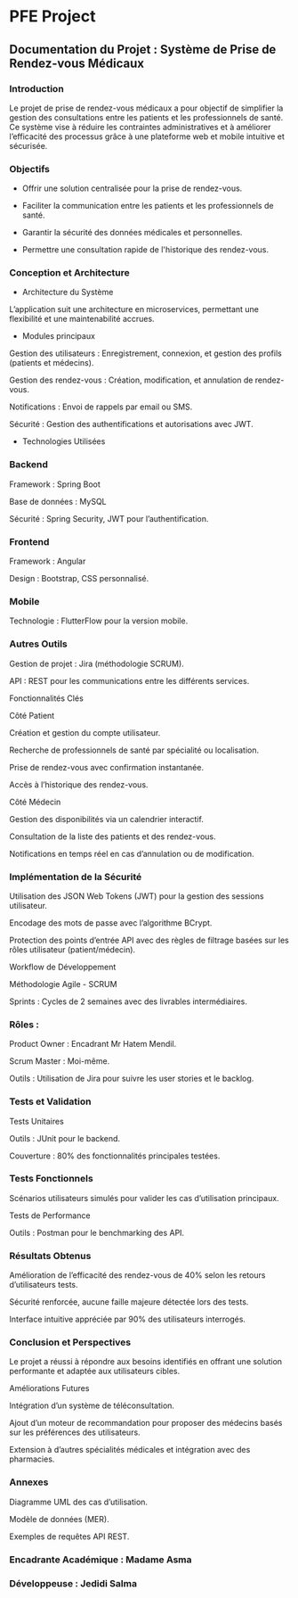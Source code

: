 # PFE Project
## Documentation du Projet : Système de Prise de Rendez-vous Médicaux

### Introduction

Le projet de prise de rendez-vous médicaux a pour objectif de simplifier la gestion des consultations entre les patients et les professionnels de santé. Ce système vise à réduire les contraintes administratives et à améliorer l’efficacité des processus grâce à une plateforme web et mobile intuitive et sécurisée.

### Objectifs

- Offrir une solution centralisée pour la prise de rendez-vous.

- Faciliter la communication entre les patients et les professionnels de santé.

- Garantir la sécurité des données médicales et personnelles.

- Permettre une consultation rapide de l'historique des rendez-vous.

### Conception et Architecture

- Architecture du Système

L’application suit une architecture en microservices, permettant une flexibilité et une maintenabilité accrues.

- Modules principaux

Gestion des utilisateurs : Enregistrement, connexion, et gestion des profils (patients et médecins).

Gestion des rendez-vous : Création, modification, et annulation de rendez-vous.

Notifications : Envoi de rappels par email ou SMS.

Sécurité : Gestion des authentifications et autorisations avec JWT.

- Technologies Utilisées

### Backend

Framework : Spring Boot

Base de données : MySQL

Sécurité : Spring Security, JWT pour l’authentification.

### Frontend

Framework : Angular

Design : Bootstrap, CSS personnalisé.

### Mobile

Technologie : FlutterFlow pour la version mobile.

### Autres Outils

Gestion de projet : Jira (méthodologie SCRUM).

API : REST pour les communications entre les différents services.

Fonctionnalités Clés

Côté Patient

Création et gestion du compte utilisateur.

Recherche de professionnels de santé par spécialité ou localisation.

Prise de rendez-vous avec confirmation instantanée.

Accès à l’historique des rendez-vous.

Côté Médecin

Gestion des disponibilités via un calendrier interactif.

Consultation de la liste des patients et des rendez-vous.

Notifications en temps réel en cas d’annulation ou de modification.

### Implémentation de la Sécurité

Utilisation des JSON Web Tokens (JWT) pour la gestion des sessions utilisateur.

Encodage des mots de passe avec l’algorithme BCrypt.

Protection des points d’entrée API avec des règles de filtrage basées sur les rôles utilisateur (patient/médecin).

Workflow de Développement

Méthodologie Agile - SCRUM

Sprints : Cycles de 2 semaines avec des livrables intermédiaires.

### Rôles :

Product Owner : Encadrant Mr Hatem Mendil.

Scrum Master : Moi-même.

Outils : Utilisation de Jira pour suivre les user stories et le backlog.

### Tests et Validation

Tests Unitaires

Outils : JUnit pour le backend.

Couverture : 80% des fonctionnalités principales testées.

### Tests Fonctionnels

Scénarios utilisateurs simulés pour valider les cas d’utilisation principaux.

Tests de Performance

Outils : Postman pour le benchmarking des API.

### Résultats Obtenus

Amélioration de l’efficacité des rendez-vous de 40% selon les retours d’utilisateurs tests.

Sécurité renforcée, aucune faille majeure détectée lors des tests.

Interface intuitive appréciée par 90% des utilisateurs interrogés.

### Conclusion et Perspectives

Le projet a réussi à répondre aux besoins identifiés en offrant une solution performante et adaptée aux utilisateurs cibles.

Améliorations Futures

Intégration d’un système de téléconsultation.

Ajout d’un moteur de recommandation pour proposer des médecins basés sur les préférences des utilisateurs.

Extension à d’autres spécialités médicales et intégration avec des pharmacies.

### Annexes

Diagramme UML des cas d’utilisation.

Modèle de données (MER).

Exemples de requêtes API REST.

### Encadrante Académique : Madame Asma
### Développeuse : Jedidi Salma
